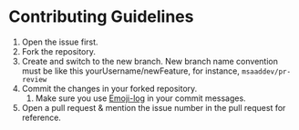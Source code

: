 # Contributing Guidelines

1. Open the issue first.
2. Fork the repository.
3. Create and switch to the new branch. New branch name convention must be like this yourUsername/newFeature, for instance, `msaaddev/pr-review`
4. Commit the changes in your forked repository.
   1. Make sure you use [Emoji-log](https://github.com/ahmadawais/Emoji-Log) in your commit messages.
5. Open a pull request & mention the issue number in the pull request for reference.
